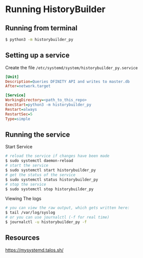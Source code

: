 
# Running HistoryBuilder

## Running from terminal
```bash
$ python3 -m historybuilder_py
```

## Setting up a service
Create the file `/etc/systemd/system/historybuilder_py.service`
```ini
[Unit]
Description=Queries DFINITY API and writes to master.db
After=network.target

[Service]
WorkingDirectory=<path_to_this_repo>
ExecStart=python3 -m historybuilder_py
Restart=always
RestartSec=5
Type=simple
```

## Running the service
Start Service
```bash
# reload the service if changes have been made
$ sudo systemctl daemon-reload
# start the service
$ sudo systemctl start historybuilder_py
# get the status of the service
$ sudo systemctl status historybuilder_py
# stop the service
$ sudo systemctl stop historybuilder_py
```

Viewing The logs
```bash
# you can view the raw output, which gets written here:
$ tail /var/log/syslog
# or you can use journalctl (-f for real time)
$ journalctl -u historybuilder_py -f
```

## Resources
<https://mysystemd.talos.sh/>
